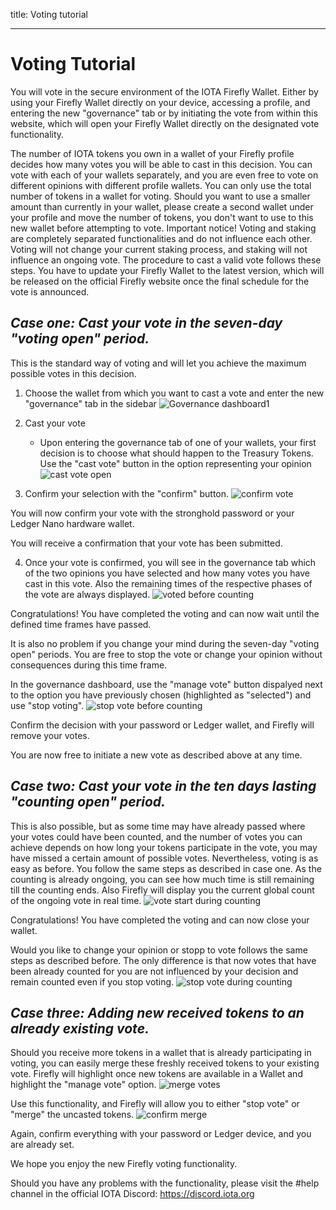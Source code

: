 title: Voting tutorial


---
# Voting Tutorial

You will vote in the secure environment of the IOTA Firefly Wallet. Either by using your Firefly Wallet directly on your device, accessing a profile, and entering the new "governance" tab or by initiating the vote from within this website, which will open your Firefly Wallet directly on the designated vote functionality.

The number of IOTA tokens you own in a wallet of your Firefly profile decides how many votes you will be able to cast in this decision.
You can vote with each of your wallets separately, and you are even free to vote on different opinions with different profile wallets.
You can only use the total number of tokens in a wallet for voting. Should you want to use a smaller amount than currently in your wallet, please create a second wallet under your profile and move the number of tokens, you don't want to use to this new wallet before attempting to vote.
Important notice! Voting and staking are completely separated functionalities and do not influence each other. Voting will not change your current staking process, and staking will not influence an ongoing vote.
The procedure to cast a valid vote follows these steps. 
You have to update your Firefly Wallet to the latest version, which will be released on the official Firefly website once the final schedule for the vote is announced.

## *Case one: Cast your vote in the seven-day "voting open" period.*

This is the standard way of voting and will let you achieve the maximum possible votes in this decision.
1. Choose the wallet from which you want to cast a vote and enter the new "governance" tab in the sidebar
![Governance dashboard1](https://user-images.githubusercontent.com/77154511/151154983-7bd7584e-9ae6-4675-8a0d-6e89dff1cc4e.png)


2. Cast your vote
    - Upon entering the governance tab of one of your wallets, your first decision is to choose what should happen to the Treasury Tokens. Use the "cast vote" button in the option representing your opinion
![cast vote open](https://user-images.githubusercontent.com/77154511/151155055-6e6b559e-8d48-44bb-a5f2-e0f505ab946b.png)

    
3. Confirm your selection with the "confirm" button.
![confirm vote](https://user-images.githubusercontent.com/77154511/151155123-4d381fc3-3050-4bdf-b126-19fcfafb061a.png)


You will now confirm your vote with the stronghold password or your Ledger Nano hardware wallet.

You will receive a confirmation that your vote has been submitted.
 

4. Once your vote is confirmed, you will see in the governance tab which of the two opinions you have selected and how many votes you have cast in this vote. Also the remaining times of the respective phases of the vote are always displayed.
![voted before counting](https://user-images.githubusercontent.com/77154511/151155579-dfd2ac67-ca6f-4016-b5f4-f8cb690bd233.png)


Congratulations! You have completed the voting and can now wait until the defined time frames have passed.

It is also no problem if you change your mind during the seven-day "voting open" periods. You are free to stop the vote or change your opinion without consequences during this time frame.

In the governance dashboard, use the "manage vote" button dispalyed next to the option you have previously chosen (highlighted as "selected") and use "stop voting". 
![stop vote before counting](https://user-images.githubusercontent.com/77154511/151155739-ac691c04-fd62-46ba-af31-69663b4c189d.png)


Confirm the decision with your password or Ledger wallet, and Firefly will remove your votes.

You are now free to initiate a new vote as described above at any time.


## *Case two: Cast your vote in the ten days lasting "counting open" period.*

This is also possible, but as some time may have already passed where your votes could have been counted, and the number of votes you can achieve depends on how long your tokens participate in the vote, you may have missed a certain amount of possible votes.
Nevertheless, voting is as easy as before. You follow the same steps as described in case one.
As the counting is already ongoing, you can see how much time is still remaining till the counting ends.
Also Firefly will display you the current global count of the ongoing vote in real time. 
![vote start during counting](https://user-images.githubusercontent.com/77154511/151157262-0291249a-7de2-4c5c-b487-1db4a5504e04.png)

Congratulations! You have completed the voting and can now close your wallet.

Would you like to change your opinion or stopp to vote follows the same steps as described before. The only difference is that now votes that have been already counted for you are not influenced by your decision and remain counted even if you stop voting.
![stop vote during  counting](https://user-images.githubusercontent.com/77154511/151157781-67f4b838-5904-42dc-b174-53ca907ffc95.png)


## *Case three: Adding new received tokens to an already existing vote.*

Should you receive more tokens in a wallet that is already participating in voting, you can easily merge these freshly received tokens to your existing vote.
Firefly will highlight once new tokens are available in a Wallet and highlight the "manage vote" option.
![merge votes](https://user-images.githubusercontent.com/77154511/151156295-0a069025-8d59-4baa-b2d8-cb8dc20f9433.png)

Use this functionality, and Firefly will allow you to either "stop vote" or "merge" the uncasted tokens.
![confirm merge](https://user-images.githubusercontent.com/77154511/151156598-420648c3-4608-46fa-90ff-d6497ff26ab1.png)


Again, confirm everything with your password or Ledger device, and you are already set.

We hope you enjoy the new Firefly voting functionality.

Should you have any problems with the functionality, please visit the #help channel in the official IOTA Discord: https://discord.iota.org
